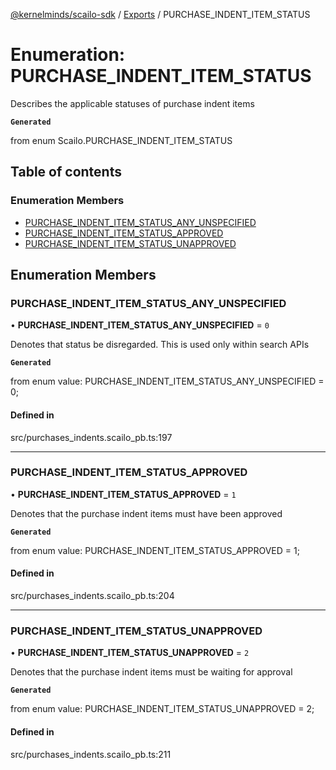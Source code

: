 [@kernelminds/scailo-sdk](../README.md) / [Exports](../modules.md) / PURCHASE\_INDENT\_ITEM\_STATUS

# Enumeration: PURCHASE\_INDENT\_ITEM\_STATUS

Describes the applicable statuses of purchase indent items

**`Generated`**

from enum Scailo.PURCHASE_INDENT_ITEM_STATUS

## Table of contents

### Enumeration Members

- [PURCHASE\_INDENT\_ITEM\_STATUS\_ANY\_UNSPECIFIED](PURCHASE_INDENT_ITEM_STATUS.md#purchase_indent_item_status_any_unspecified)
- [PURCHASE\_INDENT\_ITEM\_STATUS\_APPROVED](PURCHASE_INDENT_ITEM_STATUS.md#purchase_indent_item_status_approved)
- [PURCHASE\_INDENT\_ITEM\_STATUS\_UNAPPROVED](PURCHASE_INDENT_ITEM_STATUS.md#purchase_indent_item_status_unapproved)

## Enumeration Members

### PURCHASE\_INDENT\_ITEM\_STATUS\_ANY\_UNSPECIFIED

• **PURCHASE\_INDENT\_ITEM\_STATUS\_ANY\_UNSPECIFIED** = ``0``

Denotes that status be disregarded. This is used only within search APIs

**`Generated`**

from enum value: PURCHASE_INDENT_ITEM_STATUS_ANY_UNSPECIFIED = 0;

#### Defined in

src/purchases_indents.scailo_pb.ts:197

___

### PURCHASE\_INDENT\_ITEM\_STATUS\_APPROVED

• **PURCHASE\_INDENT\_ITEM\_STATUS\_APPROVED** = ``1``

Denotes that the purchase indent items must have been approved

**`Generated`**

from enum value: PURCHASE_INDENT_ITEM_STATUS_APPROVED = 1;

#### Defined in

src/purchases_indents.scailo_pb.ts:204

___

### PURCHASE\_INDENT\_ITEM\_STATUS\_UNAPPROVED

• **PURCHASE\_INDENT\_ITEM\_STATUS\_UNAPPROVED** = ``2``

Denotes that the purchase indent items must be waiting for approval

**`Generated`**

from enum value: PURCHASE_INDENT_ITEM_STATUS_UNAPPROVED = 2;

#### Defined in

src/purchases_indents.scailo_pb.ts:211
